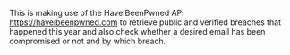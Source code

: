 This is making use of the HaveIBeenPwned API https://haveibeenpwned.com to retrieve public and verified breaches that happened this year and also check whether a desired email has been compromised or not and by which breach.
